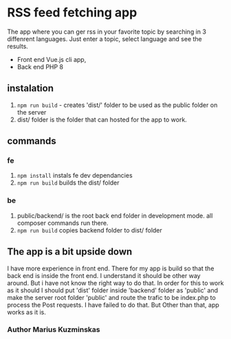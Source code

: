 # RSS feed fetching app

The app where you can ger rss in your favorite topic by searching in 3 diffenrent languages.
Just enter a topic, select language and see the results.

- Front end Vue.js cli app,
- Back end PHP 8

## instalation

1. `npm run build` - creates 'dist/' folder to be used as the public folder on the server
2. dist/ folder is the folder that can hosted for the app to work.

## commands

### fe

1. `npm install` instals fe dev dependancies
2. `npm run build` builds the dist/ folder

### be

1. public/backend/ is the root back end folder in development mode. all composer commands run there.
2. `npm run build` copies backend folder to dist/ folder

## The app is a bit upside down

I have more experience in front end. There for my app is build so that the back end is inside the front end. I understand it should be other way around. But i have not know the right way to do that. In order for this to work as it should I should put 'dist' folder inside 'backend' folder as 'public' and make the server root folder 'public' and route the trafic to be index.php to process the Post requests. I have failed to do that.
But Other than that, app works as it is.

### Author Marius Kuzminskas
